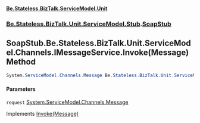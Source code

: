 #### [Be.Stateless.BizTalk.ServiceModel.Unit](README.md 'README')
### [Be.Stateless.BizTalk.Unit.ServiceModel.Stub](Be.Stateless.BizTalk.Unit.ServiceModel.Stub.md 'Be.Stateless.BizTalk.Unit.ServiceModel.Stub').[SoapStub](SoapStub.md 'Be.Stateless.BizTalk.Unit.ServiceModel.Stub.SoapStub')

## SoapStub.Be.Stateless.BizTalk.Unit.ServiceModel.Channels.IMessageService.Invoke(Message) Method

```csharp
System.ServiceModel.Channels.Message Be.Stateless.BizTalk.Unit.ServiceModel.Channels.IMessageService.Invoke(System.ServiceModel.Channels.Message request);
```
#### Parameters

<a name='Be.Stateless.BizTalk.Unit.ServiceModel.Stub.SoapStub.Be.Stateless.BizTalk.Unit.ServiceModel.Channels.IMessageService.Invoke(System.ServiceModel.Channels.Message).request'></a>

`request` [System.ServiceModel.Channels.Message](https://docs.microsoft.com/en-us/dotnet/api/System.ServiceModel.Channels.Message 'System.ServiceModel.Channels.Message')

Implements [Invoke(Message)](IMessageService.Invoke(Message).md 'Be.Stateless.BizTalk.Unit.ServiceModel.Channels.IMessageService.Invoke(System.ServiceModel.Channels.Message)')